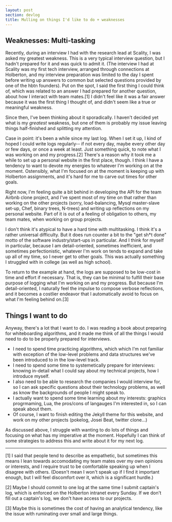 ```yaml
---
layout: post
section: devlog
title: Mulling on things I'd like to do + weaknesses
---
```

## Weaknesses: Multi-tasking 
Recently, during an interview I had with the research lead at Scality, I was asked my greatest weakness. This is a very typical interview question, but I hadn't prepared for it and was quick to admit it. (The interview I had at Scality was my first tech interview, arranged through connections at Holberton, and my interview preparation was limited to the day I spent before writing up answers to common but selected questions provided by one of the hbtn founders). Put on the spot, I said the first thing I could think of, which was related to an answer I had prepared for another question, about how I interact with team mates.[1] I didn't feel like it was a fair answer because it was the first thing I thought of, and didn't seem like a true or meaningful weakness.

Since then, I've been thinking about it sporadically. I haven't decided yet what is my _greatest_ weakness, but one of them is probably my issue leaving things half-finished and splitting my attention.

Case in point: it's been a while since my last log. When I set it up, I kind of hoped I could write logs regularly-- if not every day, maybe every other day or few days, or once a week at least. Just something quick, to note what I was working on and my progress.[2] There's a reason why it took me a while to set up a personal website in the first place, though. I think I have a tendency to want to devote my energies to whatever I'm working on at the moment. Ostensibly, what I'm focused on at the moment is keeping up with Holberton assignments, and it's hard for me to carve out times for other goals.

Right now, I'm feeling quite a bit behind in developing the API for the team Airbnb clone project, and I've spent most of my time on that rather than working on the other projects (sorry, load-balancing, Mysql master-slave set-up, Chef, binary trees, N-trees) and writing up reflections on my personal website. Part of it is out of a feeling of obligation to others, my team mates, when working on group projects.

 I don't think it's atypical to have a hard time with multitasking. I think it's a rather universal difficulty. But it does run counter a bit to the "get sh*t done" motto of the software industry/start-ups in particular. And I think for myself in particular, because I am detail-oriented, sometimes inefficient, and sometimes perfectionistic, whatever I'm work on tends to expand and take up all of my time, so I never get to other goals. This was actually something I struggled with in college (as well as high school).
 
 To return to the example at hand, the logs are supposed to be low-cost in time and effort if necessary. That is, they can be minimal to fulfill their base purpose of logging what I'm working on and my progress. But because I'm detail-oriented, I naturally feel the impulse to compose verbose reflections, and it becomes a costlier endeavor that I automatically avoid to focus on what I'm feeling behind on.[3]
 
## Things I want to do
 Anyway, there's a lot that I want to do. I was reading a book about preparing for whiteboarding algorithms, and it made me think of all the things I would need to do to be properly prepared for interviews.  
  * I need to spend time practicing algorithms, which which I'm not familiar with exception of the low-level problems and data structures we've been introduced to in the low-level track.  
  * I need to spend some time to systemetically prepare for interviews: knowing in-detail what I could say about my technical projects, how I introduce myself.  
  * I also need to be able to research the companies I would interview for, so I can ask specific questions about their technology problems, as well as know the backgrounds of people I might speak to.  
  * I actually want to spend some time learning about my interests: graphics progrmaming, Lua, the pros/cons of langauges I'm interested in, so I can speak about them.  
  * Of course, I want to finish editing the Jekyll theme for this website, and work on my other projects (pokelog, Josei Beat, twitter clone...)  
 
 As discussed above, I struggle with wanting to do lots of things and focusing on what has my imperative at the moment. Hopefully I can think of some strategies to address this and write about it for my next log.
 
 -------------------
 [1] I said that people tend to describe as empathetic, but sometimes this means I lean towards accomodating my team mates over my own opinions or interests, and I require trust to be comfortable speaking up when I disagree with others. (Doesn't mean I won't speak up if I find it important enough, but I will feel discomfort over it, which is a significant hurdle.)
 
 [2] Maybe I should commit to one log at the same time I submit captain's log, which is enforced on the Holberton intranet every Sunday. If we don't fill out a captain's log, we don't have access to our projects.
 
 [3] Maybe this is sometimes the cost of having an analytical tendency, like the issue with ruminating over small and large things.
